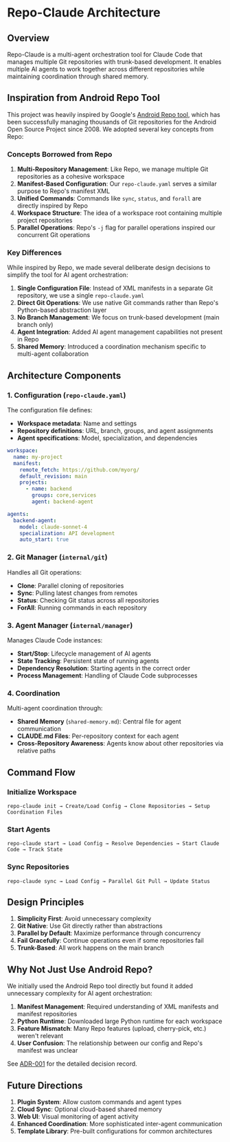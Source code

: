 # Repo-Claude Architecture

## Overview

Repo-Claude is a multi-agent orchestration tool for Claude Code that manages multiple Git repositories with trunk-based development. It enables multiple AI agents to work together across different repositories while maintaining coordination through shared memory.

## Inspiration from Android Repo Tool

This project was heavily inspired by Google's [Android Repo tool](https://gerrit.googlesource.com/git-repo/), which has been successfully managing thousands of Git repositories for the Android Open Source Project since 2008. We adopted several key concepts from Repo:

### Concepts Borrowed from Repo

1. **Multi-Repository Management**: Like Repo, we manage multiple Git repositories as a cohesive workspace
2. **Manifest-Based Configuration**: Our `repo-claude.yaml` serves a similar purpose to Repo's manifest XML
3. **Unified Commands**: Commands like `sync`, `status`, and `forall` are directly inspired by Repo
4. **Workspace Structure**: The idea of a workspace root containing multiple project repositories
5. **Parallel Operations**: Repo's `-j` flag for parallel operations inspired our concurrent Git operations

### Key Differences

While inspired by Repo, we made several deliberate design decisions to simplify the tool for AI agent orchestration:

1. **Single Configuration File**: Instead of XML manifests in a separate Git repository, we use a single `repo-claude.yaml`
2. **Direct Git Operations**: We use native Git commands rather than Repo's Python-based abstraction layer
3. **No Branch Management**: We focus on trunk-based development (main branch only)
4. **Agent Integration**: Added AI agent management capabilities not present in Repo
5. **Shared Memory**: Introduced a coordination mechanism specific to multi-agent collaboration

## Architecture Components

### 1. Configuration (`repo-claude.yaml`)

The configuration file defines:
- **Workspace metadata**: Name and settings
- **Repository definitions**: URL, branch, groups, and agent assignments
- **Agent specifications**: Model, specialization, and dependencies

```yaml
workspace:
  name: my-project
  manifest:
    remote_fetch: https://github.com/myorg/
    default_revision: main
    projects:
      - name: backend
        groups: core,services
        agent: backend-agent

agents:
  backend-agent:
    model: claude-sonnet-4
    specialization: API development
    auto_start: true
```

### 2. Git Manager (`internal/git`)

Handles all Git operations:
- **Clone**: Parallel cloning of repositories
- **Sync**: Pulling latest changes from remotes
- **Status**: Checking Git status across all repositories
- **ForAll**: Running commands in each repository

### 3. Agent Manager (`internal/manager`)

Manages Claude Code instances:
- **Start/Stop**: Lifecycle management of AI agents
- **State Tracking**: Persistent state of running agents
- **Dependency Resolution**: Starting agents in the correct order
- **Process Management**: Handling of Claude Code subprocesses

### 4. Coordination

Multi-agent coordination through:
- **Shared Memory** (`shared-memory.md`): Central file for agent communication
- **CLAUDE.md Files**: Per-repository context for each agent
- **Cross-Repository Awareness**: Agents know about other repositories via relative paths

## Command Flow

### Initialize Workspace
```
repo-claude init → Create/Load Config → Clone Repositories → Setup Coordination Files
```

### Start Agents
```
repo-claude start → Load Config → Resolve Dependencies → Start Claude Code → Track State
```

### Sync Repositories
```
repo-claude sync → Load Config → Parallel Git Pull → Update Status
```

## Design Principles

1. **Simplicity First**: Avoid unnecessary complexity
2. **Git Native**: Use Git directly rather than abstractions
3. **Parallel by Default**: Maximize performance through concurrency
4. **Fail Gracefully**: Continue operations even if some repositories fail
5. **Trunk-Based**: All work happens on the main branch

## Why Not Just Use Android Repo?

We initially used the Android Repo tool directly but found it added unnecessary complexity for AI agent orchestration:

1. **Manifest Management**: Required understanding of XML manifests and manifest repositories
2. **Python Runtime**: Downloaded large Python runtime for each workspace
3. **Feature Mismatch**: Many Repo features (upload, cherry-pick, etc.) weren't relevant
4. **User Confusion**: The relationship between our config and Repo's manifest was unclear

See [ADR-001](adr/001-simplify-git-management.md) for the detailed decision record.

## Future Directions

1. **Plugin System**: Allow custom commands and agent types
2. **Cloud Sync**: Optional cloud-based shared memory
3. **Web UI**: Visual monitoring of agent activity
4. **Enhanced Coordination**: More sophisticated inter-agent communication
5. **Template Library**: Pre-built configurations for common architectures
